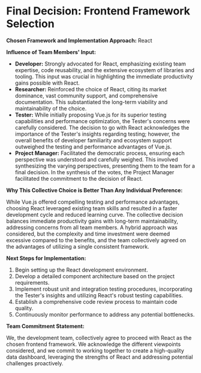 # Final Decision: Frontend Framework Selection

**Chosen Framework and Implementation Approach:** React

**Influence of Team Members' Input:**

* **Developer:**  Strongly advocated for React, emphasizing existing team expertise, code reusability, and the extensive ecosystem of libraries and tooling. This input was crucial in highlighting the immediate productivity gains possible with React.
* **Researcher:** Reinforced the choice of React, citing its market dominance, vast community support, and comprehensive documentation. This substantiated the long-term viability and maintainability of the choice.
* **Tester:** While initially proposing Vue.js for its superior testing capabilities and performance optimization, the Tester's concerns were carefully considered. The decision to go with React acknowledges the importance of the Tester's insights regarding testing; however, the overall benefits of developer familiarity and ecosystem support outweighed the testing and performance advantages of Vue.js.
* **Project Manager:** Facilitated the democratic process, ensuring each perspective was understood and carefully weighed. This involved synthesizing the varying perspectives, presenting them to the team for a final decision. In the synthesis of the votes, the Project Manager facilitated the commitment to the decision of React. 

**Why This Collective Choice is Better Than Any Individual Preference:**

While Vue.js offered compelling testing and performance advantages, choosing React leveraged existing team skills and resulted in a faster development cycle and reduced learning curve. The collective decision balances immediate productivity gains with long-term maintainability, addressing concerns from all team members.  A hybrid approach was considered, but the complexity and time investment were deemed excessive compared to the benefits, and the team collectively agreed on the advantages of utilizing a single consistent framework.

**Next Steps for Implementation:**

1. Begin setting up the React development environment.
2. Develop a detailed component architecture based on the project requirements.
3. Implement robust unit and integration testing procedures, incorporating the Tester's insights and utilizing React's robust testing capabilities.
4. Establish a comprehensive code review process to maintain code quality.
5. Continuously monitor performance to address any potential bottlenecks.

**Team Commitment Statement:**

We, the development team, collectively agree to proceed with React as the chosen frontend framework. We acknowledge the different viewpoints considered, and we commit to working together to create a high-quality data dashboard, leveraging the strengths of React and addressing potential challenges proactively.